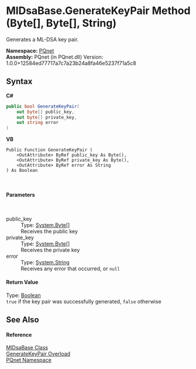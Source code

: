 # MlDsaBase.GenerateKeyPair Method (Byte[], Byte[], String)
 

Generates a ML-DSA key pair.

**Namespace:**&nbsp;<a href="fc4f881f-e121-9cf0-ed49-65bf6b5a005d.md">PQnet</a><br />**Assembly:**&nbsp;PQnet (in PQnet.dll) Version: 1.0.0+12584ed77717a7c7a23b24a8fa46e5237f71a5c8

## Syntax

**C#**<br />
``` C#
public bool GenerateKeyPair(
	out byte[] public_key,
	out byte[] private_key,
	out string error
)
```

**VB**<br />
``` VB
Public Function GenerateKeyPair ( 
	<OutAttribute> ByRef public_key As Byte(),
	<OutAttribute> ByRef private_key As Byte(),
	<OutAttribute> ByRef error As String
) As Boolean
```

<br />

#### Parameters
&nbsp;<dl><dt>public_key</dt><dd>Type: <a href="https://docs.microsoft.com/dotnet/api/system.byte" target="_blank" rel="noopener noreferrer">System.Byte</a>[]<br />Receives the public key</dd><dt>private_key</dt><dd>Type: <a href="https://docs.microsoft.com/dotnet/api/system.byte" target="_blank" rel="noopener noreferrer">System.Byte</a>[]<br />Receives the private key</dd><dt>error</dt><dd>Type: <a href="https://docs.microsoft.com/dotnet/api/system.string" target="_blank" rel="noopener noreferrer">System.String</a><br />Receives any error that occurred, or `null`</dd></dl>

#### Return Value
Type: <a href="https://docs.microsoft.com/dotnet/api/system.boolean" target="_blank" rel="noopener noreferrer">Boolean</a><br />`true` if the key pair was successfully generated, `false` otherwise

## See Also


#### Reference
<a href="5ed363d7-73b0-22b5-bdb5-93527a8de811.md">MlDsaBase Class</a><br /><a href="f44c9b0f-aba5-4c77-97ae-217b874c8360.md">GenerateKeyPair Overload</a><br /><a href="fc4f881f-e121-9cf0-ed49-65bf6b5a005d.md">PQnet Namespace</a><br />